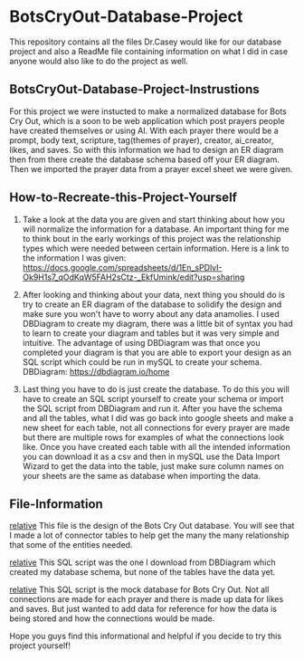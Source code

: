 # BotsCryOut-Database-Project
This repository contains all the files Dr.Casey would like for our database project and also a ReadMe file containing information on what I did in case anyone would also like to do the project as well.

## BotsCryOut-Database-Project-Instrustions
For this project we were instucted to make a normalized database for Bots Cry Out, which is a soon to be web application which post prayers people have created themselves or using AI. With each prayer there would be a prompt, body text, scripture, tag(themes of prayer), creator, ai_creator, likes, and saves. So with this information we had to design an ER diagram then from there create the database schema based off your ER diagram. Then we imported the prayer data from a prayer excel sheet we were given.

## How-to-Recreate-this-Project-Yourself
1. Take a look at the data you are given and start thinking about how you will normalize the information for a database. An important thing for me to think bout in the early workings of this project was the relationship types which were needed between certain information. Here is a link to the information I was given: https://docs.google.com/spreadsheets/d/1En_sPDlvI-Ok9H1s7_qOdKqW5FAH2sCtz-_EkfUmink/edit?usp=sharing

2. After looking and thinking about your data, next thing you should do is try to create an ER diagram of the database to solidify the design and make sure you won't have to worry about any data anamolies. I used DBDiagram to create my diagram, there was a little bit of syntax you had to learn to create your diagram and tables but it was very simple and intuitive. The advantage of using DBDiagram was that once you completed your diagram is that you are able to export your design as an SQL script which could be run in mySQL to create your schema. DBDiagram: https://dbdiagram.io/home

3. Last thing you have to do is just create the database. To do this you will have to create an SQL script yourself to create your schema or import the SQL script from DBDiagram and run it. After you have the schema and all the tables, what I did was go back into google sheets and make a new sheet for each table, not all connections for every prayer are made but there are multiple rows for examples of what the connections look like. Once you have created each table with all the intended information you can download it as a csv and then in mySQL use the Data Import Wizard to get the data into the table, just make sure column names on your sheets are the same as database when importing the data.

## File-Information 
[relative](/BotsCryOut_ERDiagram.png)
This file is the design of the Bots Cry Out database. You will see that I made a lot of connector tables to help get the many the many relationship that some of the entities needed.

[relative](/BotsCryOut_DatabaseDesign.sql)
This SQL script was the one I download from DBDiagram which created my database schema, but none of the tables have the data yet.

[relative](/BotsCryOut_Database.sql)
This SQL script is the mock database for Bots Cry Out. Not all connections are made for each prayer and there is made up data for likes and saves. But just wanted to add data for reference for how the data is being stored and how the connections would be made.

Hope you guys find this informational and helpful if you decide to try this project yourself!


